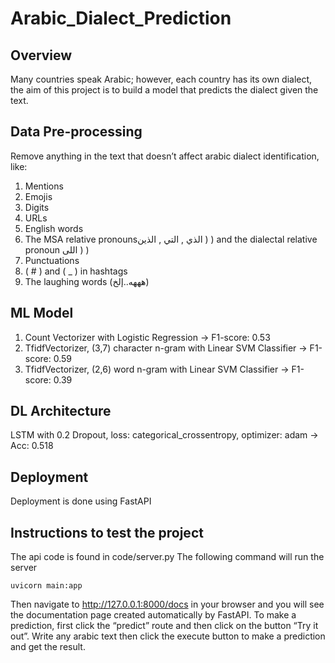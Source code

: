 # Arabic_Dialect_Prediction

## Overview
Many countries speak Arabic; however, each country has its own dialect, the aim of this project is to build a model that predicts the dialect given the text.

## Data Pre-processing
Remove anything in the text that doesn’t affect arabic dialect identification, like:
1. Mentions 
2. Emojis
3. Digits
4. URLs
5. English words
6. The MSA relative pronounsالذي , التي , الذين )  ) and the dialectal relative pronoun اللى ) )
7. Punctuations
8. ( # ) and ( _ ) in hashtags
9. The laughing words (هههه..إلخ)

## ML Model
1. Count Vectorizer with Logistic Regression -> F1-score: 0.53
2. TfidfVectorizer, (3,7) character n-gram with Linear SVM Classifier -> F1-score: 0.59
3. TfidfVectorizer, (2,6) word n-gram with Linear SVM Classifier -> F1-score: 0.39

## DL Architecture
LSTM with 0.2 Dropout, loss: categorical_crossentropy, optimizer: adam -> Acc: 0.518

## Deployment
Deployment is done using FastAPI

## Instructions to test the project
The api code is found in code/server.py
The following command will run the server
```
uvicorn main:app
```
Then navigate to http://127.0.0.1:8000/docs in your browser and you will see the documentation page created automatically by FastAPI.
To make a prediction, first click the “predict” route and then click on the button “Try it out”. Write any arabic text then click the execute button to make a prediction and get the result.
